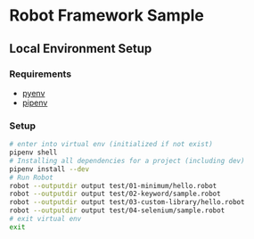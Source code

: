 # Robot Framework Sample

## Local Environment Setup

### Requirements

- [pyenv](https://github.com/pyenv/pyenv)
- [pipenv](https://pipenv.pypa.io/en/latest/)

### Setup

```bash
# enter into virtual env (initialized if not exist)
pipenv shell
# Installing all dependencies for a project (including dev)
pipenv install --dev
# Run Robot
robot --outputdir output test/01-minimum/hello.robot
robot --outputdir output test/02-keyword/sample.robot
robot --outputdir output test/03-custom-library/hello.robot
robot --outputdir output test/04-selenium/sample.robot
# exit virtual env
exit
```
